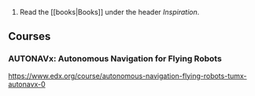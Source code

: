 1. Read the [[books|Books]] under the header *Inspiration*.

Courses
-------

### AUTONAVx: Autonomous Navigation for Flying Robots

https://www.edx.org/course/autonomous-navigation-flying-robots-tumx-autonavx-0
